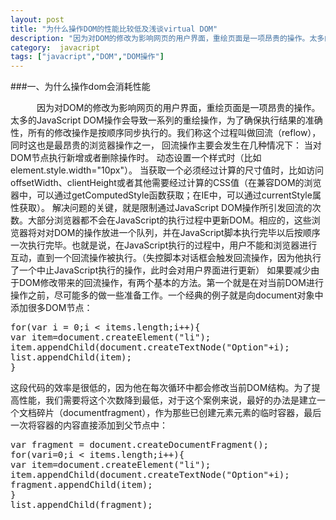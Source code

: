 ```yaml
---
layout: post
title: "为什么操作DOM的性能比较低及浅谈virtual DOM"
description: "因为对DOM的修改为影响网页的用户界面，重绘页面是一项昂贵的操作。太多的JavaScript DOM操作会导致一系列的重绘操作，为了确保执行结果的准确性，所有的修改操作是按顺序同步执行的。我们称这个过程叫做回流（reflow），同时这也是最昂贵的浏览器操作之一， 回流操作主要会发生在几种情况下："
category:  javacript
tags: ["javacript","DOM","DOM操作"]
---
```


###一、为什么操作dom会消耗性能

　　　因为对DOM的修改为影响网页的用户界面，重绘页面是一项昂贵的操作。太多的JavaScript DOM操作会导致一系列的重绘操作，为了确保执行结果的准确性，所有的修改操作是按顺序同步执行的。我们称这个过程叫做回流（reflow），同时这也是最昂贵的浏览器操作之一， 回流操作主要会发生在几种情况下：
当对DOM节点执行新增或者删除操作时。
动态设置一个样式时（比如element.style.width="10px"）。
当获取一个必须经过计算的尺寸值时，比如访问offsetWidth、clientHeight或者其他需要经过计算的CSS值（在兼容DOM的浏览器中，可以通过getComputedStyle函数获取；在IE中，可以通过currentStyle属性获取）。
解决问题的关键，就是限制通过JavaScript DOM操作所引发回流的次数。大部分浏览器都不会在JavaScript的执行过程中更新DOM。相应的，这些浏览器将对对DOM的操作放进一个队列，并在JavaScript脚本执行完毕以后按顺序一次执行完毕。也就是说，在JavaScript执行的过程中，用户不能和浏览器进行互动，直到一个回流操作被执行。（失控脚本对话框会触发回流操作，因为他执行了一个中止JavaScript执行的操作，此时会对用户界面进行更新）
如果要减少由于DOM修改带来的回流操作，有两个基本的方法。第一个就是在对当前DOM进行操作之前，尽可能多的做一些准备工作。一个经典的例子就是向document对象中添加很多DOM节点：

<pre class="prettyprint  lang-js linenums" >
for(var i = 0;i &lt; items.length;i++){
var item=document.createElement("li");
item.appendChild(document.createTextNode("Option"+i);
list.appendChild(item);
}
</pre>

这段代码的效率是很低的，因为他在每次循环中都会修改当前DOM结构。为了提高性能，我们需要将这个次数降到最低，对于这个案例来说，最好的办法是建立一个文档碎片（documentfragment），作为那些已创建元素元素的临时容器，最后一次将容器的内容直接添加到父节点中：

<pre class="prettyprint lang-js linenums" >
var fragment = document.createDocumentFragment();
for(vari=0;i &lt; items.length;i++){
var item=document.createElement("li");
item.appendChild(document.createTextNode("Option"+i);
fragment.appendChild(item);
}
list.appendChild(fragment);
</pre>

